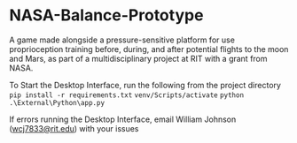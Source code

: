 # NASA-Balance-Prototype
 A game made alongside a pressure-sensitive platform for use proprioception training before, during, and after potential flights to the moon and Mars, as part of a multidisciplinary project at RIT with a grant from NASA.


To Start the Desktop Interface, run the following from the project directory
    `pip install -r requirements.txt`
    `venv/Scripts/activate`
    `python .\External\Python\app.py`

If errors running the Desktop Interface, email William Johnson (wcj7833@rit.edu) with your issues